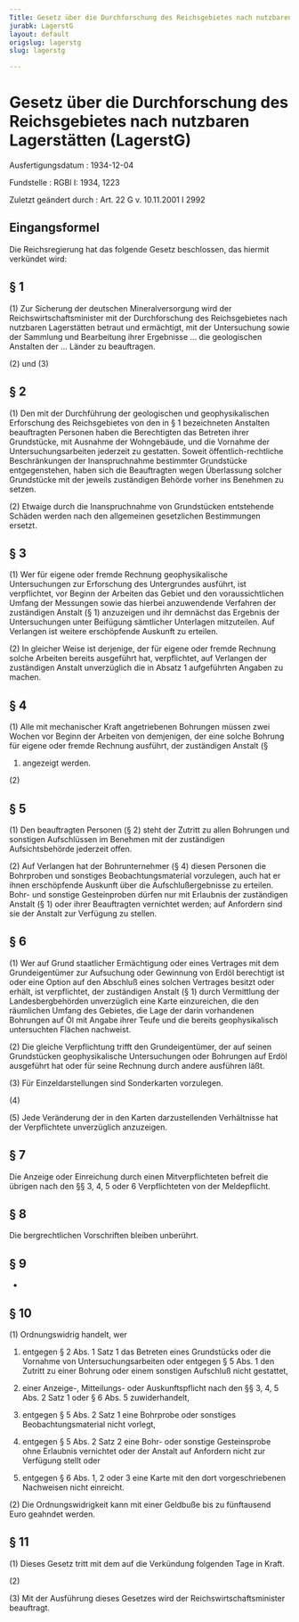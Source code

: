 ```yaml
---
Title: Gesetz über die Durchforschung des Reichsgebietes nach nutzbaren Lagerstätten
jurabk: LagerstG
layout: default
origslug: lagerstg
slug: lagerstg

---
```


# Gesetz über die Durchforschung des Reichsgebietes nach nutzbaren Lagerstätten (LagerstG)

Ausfertigungsdatum
:   1934-12-04

Fundstelle
:   RGBl I: 1934, 1223

Zuletzt geändert durch
:   Art. 22 G v. 10.11.2001 I 2992


## Eingangsformel

Die Reichsregierung hat das folgende Gesetz beschlossen, das hiermit
verkündet wird:


## § 1

(1) Zur Sicherung der deutschen Mineralversorgung wird der
Reichswirtschaftsminister mit der Durchforschung des
Reichsgebietes nach nutzbaren Lagerstätten betraut und ermächtigt, mit
der Untersuchung sowie der Sammlung und Bearbeitung ihrer Ergebnisse
... die geologischen Anstalten der ... Länder zu beauftragen.

(2) und (3)


## § 2

(1) Den mit der Durchführung der geologischen und geophysikalischen
Erforschung des
Reichsgebietes von den in § 1 bezeichneten Anstalten beauftragten
Personen haben die Berechtigten das Betreten ihrer Grundstücke, mit
Ausnahme der Wohngebäude, und die Vornahme der Untersuchungsarbeiten
jederzeit zu gestatten. Soweit öffentlich-rechtliche Beschränkungen
der Inanspruchnahme bestimmter Grundstücke entgegenstehen, haben sich
die Beauftragten wegen Überlassung solcher Grundstücke mit der jeweils
zuständigen Behörde vorher ins Benehmen zu setzen.

(2) Etwaige durch die Inanspruchnahme von Grundstücken entstehende
Schäden werden nach den allgemeinen gesetzlichen Bestimmungen ersetzt.


## § 3

(1) Wer für eigene oder fremde Rechnung geophysikalische
Untersuchungen zur Erforschung des Untergrundes ausführt, ist
verpflichtet, vor Beginn der Arbeiten das Gebiet und den
voraussichtlichen Umfang der Messungen sowie das hierbei anzuwendende
Verfahren der zuständigen Anstalt (§ 1) anzuzeigen und ihr demnächst
das Ergebnis der Untersuchungen unter Beifügung sämtlicher Unterlagen
mitzuteilen. Auf Verlangen ist weitere erschöpfende Auskunft zu
erteilen.

(2) In gleicher Weise ist derjenige, der für eigene oder fremde
Rechnung solche Arbeiten bereits ausgeführt hat, verpflichtet, auf
Verlangen der zuständigen Anstalt unverzüglich die in Absatz 1
aufgeführten Angaben zu machen.


## § 4

(1) Alle mit mechanischer Kraft angetriebenen Bohrungen müssen zwei
Wochen vor Beginn der Arbeiten von demjenigen, der eine solche Bohrung
für eigene oder fremde Rechnung ausführt, der zuständigen Anstalt (§
1) angezeigt werden.

(2)


## § 5

(1) Den beauftragten Personen (§ 2) steht der Zutritt zu allen
Bohrungen und sonstigen Aufschlüssen im Benehmen mit der zuständigen
Aufsichtsbehörde jederzeit offen.

(2) Auf Verlangen hat der Bohrunternehmer (§ 4) diesen Personen die
Bohrproben und sonstiges Beobachtungsmaterial vorzulegen, auch hat er
ihnen erschöpfende Auskunft über die Aufschlußergebnisse zu erteilen.
Bohr- und sonstige Gesteinproben dürfen nur mit Erlaubnis der
zuständigen Anstalt (§ 1) oder ihrer Beauftragten vernichtet werden;
auf Anfordern sind sie der Anstalt zur Verfügung zu stellen.


## § 6

(1) Wer auf Grund staatlicher Ermächtigung oder eines Vertrages mit
dem Grundeigentümer zur Aufsuchung oder Gewinnung von Erdöl berechtigt
ist oder eine Option auf den Abschluß eines solchen Vertrages besitzt
oder erhält, ist verpflichtet, der zuständigen Anstalt (§ 1) durch
Vermittlung der Landesbergbehörden unverzüglich eine Karte
einzureichen, die den räumlichen Umfang des Gebietes, die Lage der
darin vorhandenen Bohrungen auf Öl mit Angabe ihrer Teufe und die
bereits geophysikalisch untersuchten Flächen nachweist.

(2) Die gleiche Verpflichtung trifft den Grundeigentümer, der auf
seinen Grundstücken geophysikalische Untersuchungen oder Bohrungen auf
Erdöl ausgeführt hat oder für seine Rechnung durch andere ausführen
läßt.

(3) Für Einzeldarstellungen sind Sonderkarten vorzulegen.

(4)

(5) Jede Veränderung der in den Karten darzustellenden Verhältnisse
hat der Verpflichtete unverzüglich anzuzeigen.


## § 7

Die Anzeige oder Einreichung durch einen Mitverpflichteten befreit die
übrigen nach den §§ 3, 4, 5 oder 6 Verpflichteten von der
Meldepflicht.


## § 8

Die bergrechtlichen Vorschriften bleiben unberührt.


## § 9

-


## § 10

(1) Ordnungswidrig handelt, wer

1.  entgegen § 2 Abs. 1 Satz 1 das Betreten eines Grundstücks oder die
    Vornahme von Untersuchungsarbeiten oder entgegen § 5 Abs. 1 den
    Zutritt zu einer Bohrung oder einem sonstigen Aufschluß nicht
    gestattet,


2.  einer Anzeige-, Mitteilungs- oder Auskunftspflicht nach den §§ 3, 4, 5
    Abs. 2 Satz 1 oder § 6 Abs. 5 zuwiderhandelt,


3.  entgegen § 5 Abs. 2 Satz 1 eine Bohrprobe oder sonstiges
    Beobachtungsmaterial nicht vorlegt,


4.  entgegen § 5 Abs. 2 Satz 2 eine Bohr- oder sonstige Gesteinsprobe ohne
    Erlaubnis vernichtet oder der Anstalt auf Anfordern nicht zur
    Verfügung stellt oder


5.  entgegen § 6 Abs. 1, 2 oder 3 eine Karte mit den dort vorgeschriebenen
    Nachweisen nicht einreicht.




(2) Die Ordnungswidrigkeit kann mit einer Geldbuße bis zu fünftausend
Euro geahndet werden.


## § 11

(1) Dieses Gesetz tritt mit dem auf die Verkündung folgenden Tage in
Kraft.

(2)

(3) Mit der Ausführung dieses Gesetzes wird der
Reichswirtschaftsminister beauftragt.

